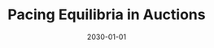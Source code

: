 ---
title: "Pacing Equilibria in Auctions"
collection: publications
pub_type: "ongoing"
permalink: /publication/ongoing-colonel-blotto
excerpt: null
date: 2030-01-01
ongoing_stage: 'Ongoing'
hide_date: true
paperurl: null
citation: null
---